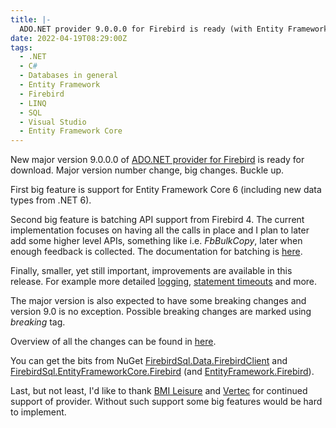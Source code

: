 ```yaml
---
title: |-
  ADO.NET provider 9.0.0.0 for Firebird is ready (with Entity Framework Core 6.0 support)
date: 2022-04-19T08:29:00Z
tags:
  - .NET
  - C#
  - Databases in general
  - Entity Framework
  - Firebird
  - LINQ
  - SQL
  - Visual Studio
  - Entity Framework Core
---
```

New major version 9.0.0.0 of [ADO.NET provider for Firebird][1] is ready for download. Major version number change, big changes. Buckle up.

<!-- excerpt -->

First big feature is support for Entity Framework Core 6 (including new data types from .NET 6). 

Second big feature is batching API support from Firebird 4. The current implementation focuses on having all the calls in place and I plan to later add some higher level APIs, something like i.e. _FbBulkCopy_, later when enough feedback is collected. The documentation for batching is [here][6].

Finally, smaller, yet still important, improvements are available in this release. For example more detailed [logging][7], [statement timeouts][8] and more.   

The major version is also expected to have some breaking changes and version 9.0 is no exception. Possible breaking changes are marked using _breaking_ tag.  

Overview of all the changes can be found in [here][5].

You can get the bits from NuGet [FirebirdSql.Data.FirebirdClient][2] and [FirebirdSql.EntityFrameworkCore.Firebird][4] (and [EntityFramework.Firebird][3]).

Last, but not least, I'd like to thank [BMI Leisure][9] and [Vertec][10] for continued support of provider. Without such support some big features would be hard to implement.

[1]: http://www.firebirdsql.org/en/net-provider/
[2]: http://www.nuget.org/packages/FirebirdSql.Data.FirebirdClient/
[3]: http://www.nuget.org/packages/EntityFramework.Firebird/
[4]: http://www.nuget.org/packages/FirebirdSql.EntityFrameworkCore.Firebird/
[5]: https://github.com/FirebirdSQL/NETProvider/issues?q=is%3Aissue+label%3A%22fix-version%3A+8.5.0.0%22
[6]: https://github.com/FirebirdSQL/NETProvider/blob/master/docs/batching.md
[7]: https://github.com/FirebirdSQL/NETProvider/issues/1007
[8]: https://github.com/FirebirdSQL/NETProvider/issues/877
[9]: https://www.bmileisure.com/
[10]: https://www.vertec.com/
